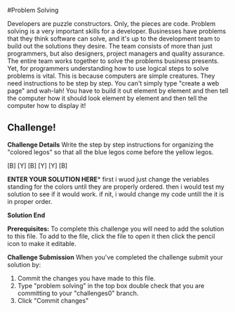 #Problem Solving

Developers are puzzle constructors. Only, the pieces are code. Problem solving is a very important skills for a developer. Businesses have problems that they think software can solve, and it's up to the development team to build out the solutions they desire. The team consists of more than just programmers, but also designers, project managers and quality assurance. The entire team works together to solve the problems business presents. Yet, for programmers understanding how to use logical steps to solve problems is vital. This is because computers are simple creatures. They need instructions to be step by step. You can't simply type "create a web page" and wah-lah! You have to build it out element by element and then tell the computer how it should look element by element and then tell the computer how to display it!  

## Challenge!

**Challenge Details**
Write the step by step instructions for organizing the "colored legos" so that all the blue legos come before the yellow legos.

[B] [Y] [B] [Y] [Y] [B]

**ENTER YOUR SOLUTION HERE***
first i wuod just change the veriables standing for the colors until they are properly ordered. 
then i would test my solution to see if it would work.
if nit, i would change my code untill the it is in proper order.

**Solution End**

**Prerequisites:**
To complete this challenge you will need to add the solution to this file. To add to the file, click the file to open it then click the pencil icon to make it editable.

**Challenge Submission**
When you've completed the challenge submit your solution by:
1. Commit the changes you have made to this file.
2. Type "problem solving" in the top box double check that you are committing to your "challenges0" branch.
2. Click "Commit changes"



